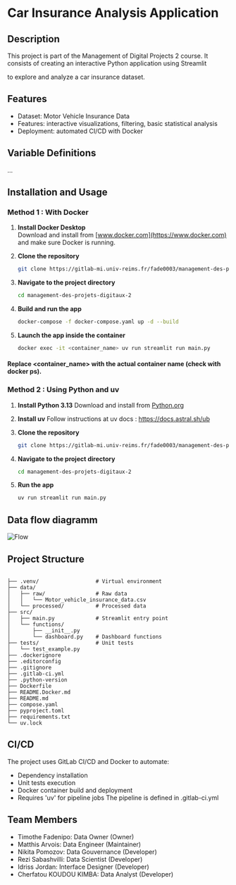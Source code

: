
# Car Insurance Analysis Application


## Description
This project is part of the Management of Digital Projects 2 course.
It consists of creating an interactive Python application using Streamlit


to explore and analyze a car insurance dataset.

## Features

- Dataset: Motor Vehicle Insurance Data
- Features: interactive visualizations, filtering, basic statistical analysis
- Deployment: automated CI/CD with Docker

## Variable Definitions

...

## Installation and Usage

### Method 1 : With Docker

1. **Install Docker Desktop**  
   Download and install from [www.docker.com](https://www.docker.com) and make sure Docker is running.

2. **Clone the repository**  
   ```bash
   git clone https://gitlab-mi.univ-reims.fr/fade0003/management-des-projets-digitaux-2.git

    ```
3. **Navigate to the project directory**
    ```bash
    cd management-des-projets-digitaux-2
    ```


4. **Build and run the app**
    ```bash
    docker-compose -f docker-compose.yaml up -d --build
    ```
5. **Launch the app inside the container**
    ```bash
    docker exec -it <container_name> uv run streamlit run main.py

    ```
#### Replace <container_name> with the actual container name (check with docker ps).


### Method 2 : Using Python and uv

1. **Install Python 3.13**
    Download and install from [Python.org](https://www.python.org/)

2. **Install uv**
    Follow instructions at uv docs : https://docs.astral.sh/ub

3. **Clone the repository**
    ```bash
    git clone https://gitlab-mi.univ-reims.fr/fade0003/management-des-projets-digitaux-2.git
    ```

4. **Navigate to the project directory**
    ```bash
    cd management-des-projets-digitaux-2    
    ```


5. **Run the app**

    ```bash
    uv run streamlit run main.py
    ```

## Data flow diagramm

![Flow](docs/flow.png)

## Project Structure

```text

├── .venv/                  # Virtual environment
├── data/
│   ├── raw/                # Raw data
│   │   └── Motor_vehicle_insurance_data.csv
│   └── processed/          # Processed data
├── src/
│   ├── main.py             # Streamlit entry point
│   └── functions/
│       ├── __init__.py
│       └── dashboard.py    # Dashboard functions
├── tests/                  # Unit tests
│   └── test_example.py
├── .dockerignore
├── .editorconfig
├── .gitignore
├── .gitlab-ci.yml
├── .python-version
├── Dockerfile
├── README.Docker.md
├── README.md
├── compose.yaml
├── pyproject.toml
├── requirements.txt
└── uv.lock

```

## CI/CD
The project uses GitLab CI/CD and Docker to automate:
- Dependency installation
- Unit tests execution
- Docker container build and deployment
- Requires 'uv' for pipeline jobs
The pipeline is defined in .gitlab-ci.yml


## Team Members

- Timothe Fadenipo: Data Owner (Owner)
- Matthis Arvois: Data Engineer (Maintainer)
- Nikita Pomozov: Data Gouvernance (Developer)
- Rezi Sabashvilli: Data Scientist (Developer)
- Idriss Jordan: Interface Designer (Developer)
- Cherfatou KOUDOU KIMBA: Data Analyst (Developer)


